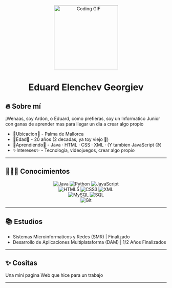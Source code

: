<div align="center">
  <img src="https://wallpapers-clan.com/wp-content/uploads/2024/08/fairy-tail-natsu-dragneel-in-flame-gif-desktop-wallpaper-preview.gif" width="200" alt="Coding GIF">
  <h1>Eduard Elenchev Georgiev</h1>
</div>

## 🔥 Sobre mí

¡Wenaas, soy Ardon, o Eduard, como prefieras, soy un Informatico Junior con ganas de aprender mas para llegar un dia a crear algo propio

- 📍Ubicacion📍 - Palma de Mallorca
- 🎂Edad🎂 - 20 años (2 decadas, ya toy viejo 👴)
- 🌱Aprendiendo🌱 - Java · HTML · CSS · XML · (Y tambien JavaScript 😓)
- ✨Intereses✨ - Tecnología, videojuegos, crear algo propio

---
## 👨🏼‍🎓 Conocimientos

<div align="center">
  <img src="https://img.shields.io/badge/Java-ED8B00?style=for-the-badge&logo=openjdk&logoColor=white" alt="Java"/>
  <img src="https://img.shields.io/badge/Python-3776AB?style=for-the-badge&logo=python&logoColor=white" alt="Python"/>
  <img src="https://img.shields.io/badge/JavaScript-F7DF1E?style=for-the-badge&logo=javascript&logoColor=black" alt="JavaScript"/>
</div>

<div align="center">
  <img src="https://img.shields.io/badge/HTML5-E34F26?style=for-the-badge&logo=html5&logoColor=white" alt="HTML5"/>
  <img src="https://img.shields.io/badge/CSS3-1572B6?style=for-the-badge&logo=css3&logoColor=white" alt="CSS3"/>
  <img src="https://img.shields.io/badge/XML-FF6600?style=for-the-badge&logo=xml&logoColor=white" alt="XML"/>
</div>

<div align="center">
  <img src="https://img.shields.io/badge/MySQL-4479A1?style=for-the-badge&logo=mysql&logoColor=white" alt="MySQL"/>
  <img src="https://img.shields.io/badge/SQL-003B57?style=for-the-badge&logo=sqlite&logoColor=white" alt="SQL"/>
</div>

<div align="center">
  <img src="https://img.shields.io/badge/Git-F05032?style=for-the-badge&logo=git&logoColor=white" alt="Git"/>
</div>

---

## 📚 Estudios

- Sistemas Microinformaticos y Redes (SMR) | Finalizado
- Desarrollo de Aplicaciones Multiplataforma (DAM) | 1/2 Años Finalizados

---

## ✨ Cositas

Una mini pagina Web que hice para un trabajo



---
